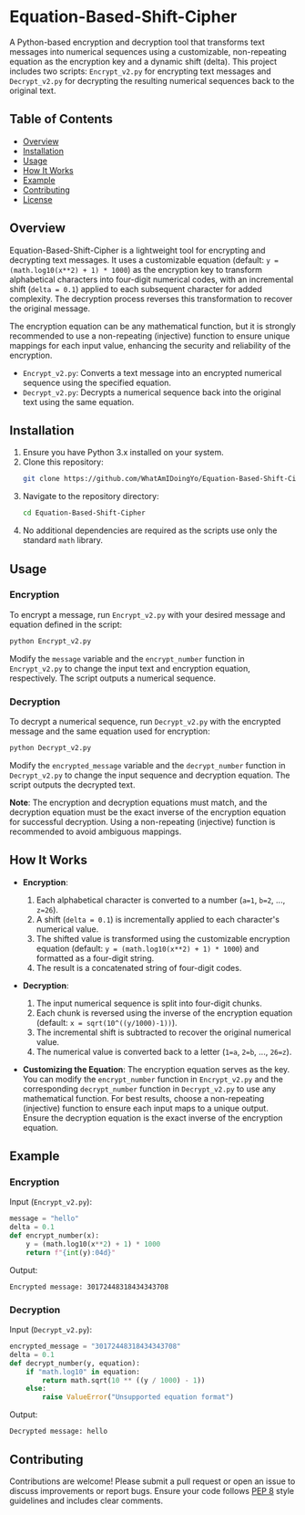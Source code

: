 # Equation-Based-Shift-Cipher

A Python-based encryption and decryption tool that transforms text messages into numerical sequences using a customizable, non-repeating equation as the encryption key and a dynamic shift (delta). This project includes two scripts: `Encrypt_v2.py` for encrypting text messages and `Decrypt_v2.py` for decrypting the resulting numerical sequences back to the original text.

## Table of Contents
- [Overview](#overview)
- [Installation](#installation)
- [Usage](#usage)
- [How It Works](#how-it-works)
- [Example](#example)
- [Contributing](#contributing)
- [License](#license)

## Overview
Equation-Based-Shift-Cipher is a lightweight tool for encrypting and decrypting text messages. It uses a customizable equation (default: `y = (math.log10(x**2) + 1) * 1000`) as the encryption key to transform alphabetical characters into four-digit numerical codes, with an incremental shift (`delta = 0.1`) applied to each subsequent character for added complexity. The decryption process reverses this transformation to recover the original message.

The encryption equation can be any mathematical function, but it is strongly recommended to use a non-repeating (injective) function to ensure unique mappings for each input value, enhancing the security and reliability of the encryption.

- `Encrypt_v2.py`: Converts a text message into an encrypted numerical sequence using the specified equation.
- `Decrypt_v2.py`: Decrypts a numerical sequence back into the original text using the same equation.

## Installation
1. Ensure you have Python 3.x installed on your system.
2. Clone this repository:
   ```bash
   git clone https://github.com/WhatAmIDoingYo/Equation-Based-Shift-Cipher.git
   ```
3. Navigate to the repository directory:
   ```bash
   cd Equation-Based-Shift-Cipher
   ```
4. No additional dependencies are required as the scripts use only the standard `math` library.

## Usage
### Encryption
To encrypt a message, run `Encrypt_v2.py` with your desired message and equation defined in the script:
```bash
python Encrypt_v2.py
```
Modify the `message` variable and the `encrypt_number` function in `Encrypt_v2.py` to change the input text and encryption equation, respectively. The script outputs a numerical sequence.

### Decryption
To decrypt a numerical sequence, run `Decrypt_v2.py` with the encrypted message and the same equation used for encryption:
```bash
python Decrypt_v2.py
```
Modify the `encrypted_message` variable and the `decrypt_number` function in `Decrypt_v2.py` to change the input sequence and decryption equation. The script outputs the decrypted text.

**Note**: The encryption and decryption equations must match, and the decryption equation must be the exact inverse of the encryption equation for successful decryption. Using a non-repeating (injective) function is recommended to avoid ambiguous mappings.

## How It Works
- **Encryption**:
  1. Each alphabetical character is converted to a number (`a=1`, `b=2`, ..., `z=26`).
  2. A shift (`delta = 0.1`) is incrementally applied to each character's numerical value.
  3. The shifted value is transformed using the customizable encryption equation (default: `y = (math.log10(x**2) + 1) * 1000`) and formatted as a four-digit string.
  4. The result is a concatenated string of four-digit codes.

- **Decryption**:
  1. The input numerical sequence is split into four-digit chunks.
  2. Each chunk is reversed using the inverse of the encryption equation (default: `x = sqrt(10^((y/1000)-1))`).
  3. The incremental shift is subtracted to recover the original numerical value.
  4. The numerical value is converted back to a letter (`1=a`, `2=b`, ..., `26=z`).

- **Customizing the Equation**:
  The encryption equation serves as the key. You can modify the `encrypt_number` function in `Encrypt_v2.py` and the corresponding `decrypt_number` function in `Decrypt_v2.py` to use any mathematical function. For best results, choose a non-repeating (injective) function to ensure each input maps to a unique output. Ensure the decryption equation is the exact inverse of the encryption equation.

## Example
### Encryption
Input (`Encrypt_v2.py`):
```python
message = "hello"
delta = 0.1
def encrypt_number(x):
    y = (math.log10(x**2) + 1) * 1000
    return f"{int(y):04d}"
```
Output:
```text
Encrypted message: 30172448318434343708
```

### Decryption
Input (`Decrypt_v2.py`):
```python
encrypted_message = "30172448318434343708"
delta = 0.1
def decrypt_number(y, equation):
    if "math.log10" in equation:
        return math.sqrt(10 ** ((y / 1000) - 1))
    else:
        raise ValueError("Unsupported equation format")
```
Output:
```text
Decrypted message: hello
```

## Contributing
Contributions are welcome! Please submit a pull request or open an issue to discuss improvements or report bugs. Ensure your code follows [PEP 8](https://www.python.org/dev/peps/pep-0008/) style guidelines and includes clear comments.
